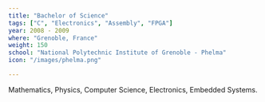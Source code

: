 ```yaml
---
title: "Bachelor of Science"
tags: ["C", "Electronics", "Assembly", "FPGA"]
year: 2008 - 2009
where: "Grenoble, France"
weight: 150
school: "National Polytechnic Institute of Grenoble - Phelma"
icon: "/images/phelma.png"

---
```


Mathematics, Physics, Computer Science, Electronics, Embedded Systems. 